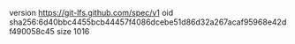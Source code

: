 version https://git-lfs.github.com/spec/v1
oid sha256:6d40bbc4455bcb44457f4086dcebe51d86d32a267acaf95968e42df490058c45
size 1016
